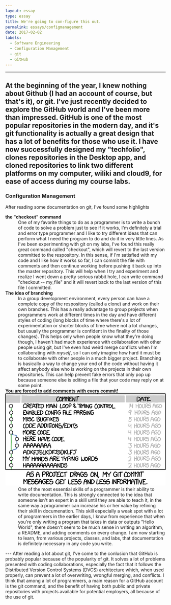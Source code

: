 ```yaml
---
layout: essay
type: essay
title: We're going to con-figure this out.
permalink: essays/configmanagement
date: 2017-02-02
labels:
  - Software Engineering
  - Configuration Management
  - git
  - GitHub
---
```

---
At the beginning of the year, I knew nothing about Github (I had an account of course, but that's it), or git. I've just recently decided to explore the GitHub world and I've been more than impressed. GitHub is one of the most popular repositories in the modern day, and it's git functionality is actually a great design that has a lot of benefits for those who use it. I have now successfully designed my "techfolio", clones repositories in the Desktop app, and cloned repositories to link two different platforms on my computer, wiliki and cloud9, for ease of access during my course labs.
---
<h3> Configuration Management</h3>
<p>After reading some documentation on git, I've found some highlights</p>
<dl>
<dt><strong>the "checkout" command</strong></dt>
  <dd>One of my favorite things to do as a programmer is to write a bunch of code to solve a problem just to see if it works, I'm definitely a trial and error type programmer and I like to try different ideas that can perform what I need the program to do and do it in very little lines. As I've been experimenting with git on my labs, I've found this really great command called "checkout", which will revert to the last version committed to the respository. In this sense, if I'm satisfied with my code and I like how it works so far, I can commit the file with comments and then continue working before pushing it back up into the master repository. This will help when I try and experiment and realize I went down a pretty serious rabbit hole, I can write command "checkout -- my_file" and it will revert back to the last version of this file I committed. </dd>
  <dt><strong>The idea of branching</strong></dt>
  <dd>In a group development environment, every person can have a complete copy of the respository (called a clone) and work on their own branches. This has a really advantage to group projects when programmers work at different times in the day and have different styles of coding (long blocks of time where there's a lot of experimentation or shorter blocks of time where not a lot changes, but usually the programmer is confident in the finality of those changes). This helps only when people know what they're doing though, I haven't had much experience with collaboration with other people using git, but I've even had weird merge conflicts when I'm collaborating with <i>myself</i>, so I can only imagine how hard it must be to collaborate with other people in a much bigger project. Branching is basically a way to change your end of the code without having it affect anybody else who is working on the projects in their own repositories. This can help prevent fake errors that only pop up because someone else is editing a file that your code may reply on at some point.</dd>
  <dt><strong> You are forced to add comments with every commit!</strong></dt>
  <img class="ui large center floated rounded image" src="../images/gitcomments.png">
  <dd>One of the most essential skills of a programmer is their ability to write documentation. This is strongly connected to the idea that someone isn't an expert in a skill until they are able to teach it, in the same way a programmer can increase his or her value by refining their skill in documenation.
This skill especially a weak spot with a lot of programmers in the earlier days, I know from experience that when you're only writing a program that takes in data or outputs "Hello World", there doesn't seem to be much sense in writing an algorithm, a README, and adding comments on every change. I am now starting to learn, from various projects, classes, and labs, that documentation is definitely necessary in any code you write.</dd>
</dl>
---
After reading a lot about git, I've come to the conlusion that GitHub is probably popular because of the popularity of git. It solves a lot of problems presented with coding collaborations, especially the fact that it follows the Distributed Version Control Systems (DVCS) architecture which, when used properly, can prevent a lot of overwriting, wrongful merging, and conflicts. I think that among a lot of programmers, a main reason for a GitHub account is the git command, and the benefit of having both public and private repositories with projects available for potential employers, all because of the use of git.
